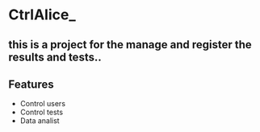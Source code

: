 # CtrlAlice_

## this is a project for the manage and register the results and tests..

## Features


- Control users
- Control tests
- Data analist

